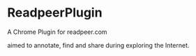 ReadpeerPlugin
==============

A Chrome Plugin for readpeer.com

aimed to annotate, find and share during exploring the Internet.
